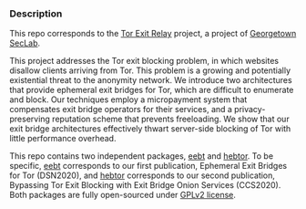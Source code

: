 ### Description

This repo corresponds to the [Tor Exit Relay](https://seclab.cs.georgetown.edu/hebtor/) project, 
a project of [Georgetown SecLab](https://seclab.cs.georgetown.edu/).

This project addresses the Tor exit blocking problem, in which websites disallow clients arriving from Tor. 
This problem is a growing and potentially existential threat to the anonymity network. 
We introduce two architectures that provide ephemeral exit bridges for Tor, which are difficult to enumerate 
and block. Our techniques employ a micropayment system that compensates exit bridge operators for their services, 
and a privacy-preserving reputation scheme that prevents freeloading. We show that our exit bridge architectures 
effectively thwart server-side blocking of Tor with little performance overhead.

This repo contains two independent packages, [eebt](https://github.com/GUSecLab/tor-exit-relays/blob/master/eebt) 
and [hebtor](https://github.com/GUSecLab/tor-exit-relays/tree/master/hebtor). To be specific, 
[eebt](https://github.com/GUSecLab/tor-exit-relays/blob/master/eebt) corresponds to our first publication, 
Ephemeral Exit Bridges for Tor (DSN2020), and [hebtor](https://github.com/GUSecLab/tor-exit-relays/tree/master/hebtor) 
corresponds to our second publication, Bypassing Tor Exit Blocking 
with Exit Bridge Onion Services (CCS2020). Both packages are fully open-sourced under [GPLv2 license](https://www.gnu.org/licenses/old-licenses/gpl-2.0.en.html).
